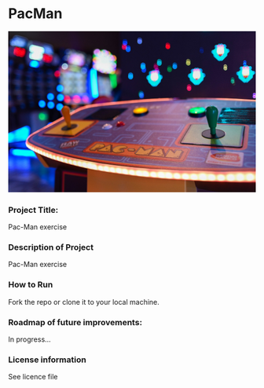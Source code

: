# PacMan 
<img src="pacmanimg.jpeg">

### Project Title: 
Pac-Man exercise

### Description of Project
Pac-Man exercise

### How to Run
Fork the repo or clone it to your local machine. 

### Roadmap of future improvements: 
In progress... 


### License information
See licence file
